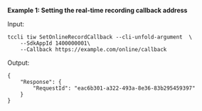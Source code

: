 **Example 1: Setting the real-time recording callback address**



Input: 

```
tccli tiw SetOnlineRecordCallback --cli-unfold-argument  \
    --SdkAppId 1400000001\
    --Callback https://example.com/online/callback
```

Output: 
```
{
    "Response": {
        "RequestId": "eac6b301-a322-493a-8e36-83b295459397"
    }
}
```

